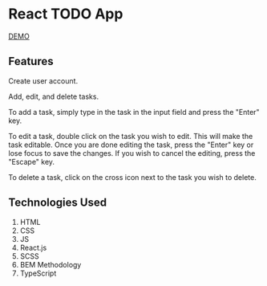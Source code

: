 # React TODO App

[DEMO](https://vanyachyzh.github.io/app_todo/)

## Features

Create user account.

Add, edit, and delete tasks.

To add a task, simply type in the task in the input field and press the "Enter" key.

To edit a task, double click on the task you wish to edit. This will make the task editable. Once you are done editing the task, press the "Enter" key or lose focus to save the changes. If you wish to cancel the editing, press the "Escape" key.

To delete a task, click on the cross icon next to the task you wish to delete.

## Technologies Used

1. HTML
2. CSS
3. JS
4. React.js
5. SCSS
6. BEM Methodology
7. TypeScript
